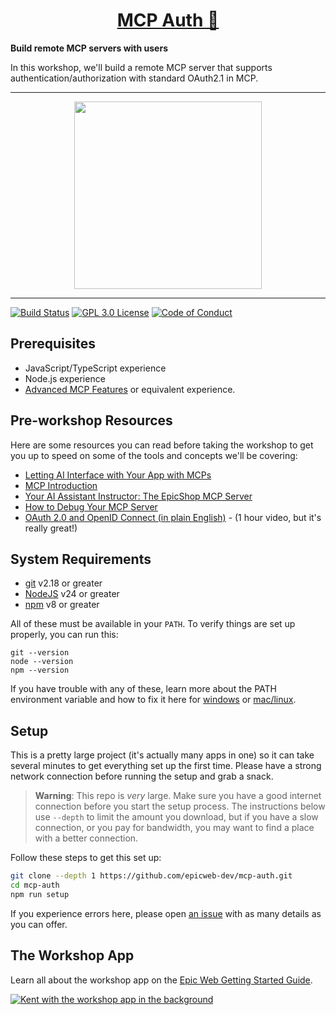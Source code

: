 <div>
  <h1 align="center"><a href="https://www.epicweb.dev/workshops">MCP Auth 🔐</a></h1>
  <strong>
    Build remote MCP servers with users
  </strong>
  <p>
    In this workshop, we'll build a remote MCP server that supports authentication/authorization with standard OAuth2.1 in MCP.
  </p>
</div>

<hr />

<div align="center">
  <a
    alt="Epic Web logo with the words Deployed Version"
    href="https://mcp-auth.epicai.pro/"
  >
    <img
      width="300px"
      src="https://github-production-user-asset-6210df.s3.amazonaws.com/1500684/254000390-447a3559-e7b9-4918-947a-1b326d239771.png"
    />
  </a>
</div>

<hr />

<!-- prettier-ignore-start -->
[![Build Status][build-badge]][build]
[![GPL 3.0 License][license-badge]][license]
[![Code of Conduct][coc-badge]][coc]
<!-- prettier-ignore-end -->

## Prerequisites

- JavaScript/TypeScript experience
- Node.js experience
- [Advanced MCP Features](https://www.epicai.pro/advanced-mcp-features) or
  equivalent experience.

## Pre-workshop Resources

Here are some resources you can read before taking the workshop to get you up to
speed on some of the tools and concepts we'll be covering:

- [Letting AI Interface with Your App with MCPs](https://www.epicai.pro/letting-ai-interface-with-your-app-with-mcps-talk)
- [MCP Introduction](https://modelcontextprotocol.io/introduction)
- [Your AI Assistant Instructor: The EpicShop MCP Server](https://www.epicai.pro/your-ai-assistant-instructor-the-epicshop-mcp-server-0eazr)
- [How to Debug Your MCP Server](https://www.epicai.pro/how-to-debug-your-mcp-server-38qyl)
- [OAuth 2.0 and OpenID Connect (in plain English)](https://www.youtube.com/watch?v=996OiexHze0) -
  (1 hour video, but it's really great!)

## System Requirements

- [git][git] v2.18 or greater
- [NodeJS][node] v24 or greater
- [npm][npm] v8 or greater

All of these must be available in your `PATH`. To verify things are set up
properly, you can run this:

```shell
git --version
node --version
npm --version
```

If you have trouble with any of these, learn more about the PATH environment
variable and how to fix it here for [windows][win-path] or
[mac/linux][mac-path].

## Setup

This is a pretty large project (it's actually many apps in one) so it can take
several minutes to get everything set up the first time. Please have a strong
network connection before running the setup and grab a snack.

> **Warning**: This repo is _very_ large. Make sure you have a good internet
> connection before you start the setup process. The instructions below use
> `--depth` to limit the amount you download, but if you have a slow connection,
> or you pay for bandwidth, you may want to find a place with a better
> connection.

Follow these steps to get this set up:

```sh nonumber
git clone --depth 1 https://github.com/epicweb-dev/mcp-auth.git
cd mcp-auth
npm run setup
```

If you experience errors here, please open [an issue][issue] with as many
details as you can offer.

## The Workshop App

Learn all about the workshop app on the
[Epic Web Getting Started Guide](https://www.epicweb.dev/get-started).

[![Kent with the workshop app in the background](https://github-production-user-asset-6210df.s3.amazonaws.com/1500684/280407082-0e012138-e01d-45d5-abf2-86ffe5d03c69.png)](https://www.epicweb.dev/get-started)

<!-- prettier-ignore-start -->
[npm]: https://www.npmjs.com/
[node]: https://nodejs.org
[git]: https://git-scm.com/
[build-badge]: https://img.shields.io/github/actions/workflow/status/epicweb-dev/mcp-auth/validate.yml?branch=main&logo=github&style=flat-square
[build]: https://github.com/epicweb-dev/mcp-auth/actions?query=workflow%3Avalidate
[license-badge]: https://img.shields.io/badge/license-GPL%203.0%20License-blue.svg?style=flat-square
[license]: https://github.com/epicweb-dev/mcp-auth/blob/main/LICENSE
[coc-badge]: https://img.shields.io/badge/code%20of-conduct-ff69b4.svg?style=flat-square
[coc]: https://kentcdodds.com/conduct
[win-path]: https://www.howtogeek.com/118594/how-to-edit-your-system-path-for-easy-command-line-access/
[mac-path]: http://stackoverflow.com/a/24322978/971592
[issue]: https://github.com/epicweb-dev/mcp-auth/issues/new
<!-- prettier-ignore-end -->
